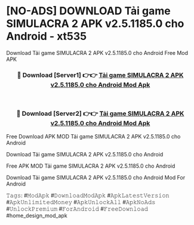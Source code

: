 # [NO-ADS] DOWNLOAD Tải game SIMULACRA 2 APK v2.5.1185.0 cho Android - xt535
Download Tải game SIMULACRA 2 APK v2.5.1185.0 cho Android Free Mod APK

<div align="center">
<h3>🔴 Download [Server1] 👉👉 <a href="https://apk-comot.site?title=Tải_game_SIMULACRA_2_APK_v2.5.1185.0_cho_Android">Tải game SIMULACRA 2 APK v2.5.1185.0 cho Android Mod Apk</a></h3><br>

<h3>🔴 Download [Server2] 👉👉 <a href="https://apk-comot.site?title=Tải_game_SIMULACRA_2_APK_v2.5.1185.0_cho_Android">Tải game SIMULACRA 2 APK v2.5.1185.0 cho Android Mod Apk</a></h3>
</div>


Free Download APK MOD Tải game SIMULACRA 2 APK v2.5.1185.0 cho Android

Download Tải game SIMULACRA 2 APK v2.5.1185.0 cho Android 

Free APK MOD Tải game SIMULACRA 2 APK v2.5.1185.0 cho Android 

Download Tải game SIMULACRA 2 APK v2.5.1185.0 cho Android Mod For Android

𝚃𝚊𝚐𝚜: #𝙼𝚘𝚍𝙰𝚙𝚔 #𝙳𝚘𝚠𝚗𝚕𝚘𝚊𝚍𝙼𝚘𝚍𝙰𝚙𝚔 #𝙰𝚙𝚔𝙻𝚊𝚝𝚎𝚜𝚝𝚅𝚎𝚛𝚜𝚒𝚘𝚗 #𝙰𝚙𝚔𝚄𝚗𝚕𝚒𝚖𝚒𝚝𝚎𝚍𝙼𝚘𝚗𝚎𝚢 #𝙰𝚙𝚔𝚄𝚗𝚕𝚘𝚌𝚔𝙰𝚕𝚕 #𝙰𝚙𝚔𝙽𝚘𝙰𝚍𝚜 #𝚄𝚗𝚕𝚘𝚌𝚔𝙿𝚛𝚎𝚖𝚒𝚞𝚖 #𝙵𝚘𝚛𝙰𝚗𝚍𝚛𝚘𝚒𝚍 #𝙵𝚛𝚎𝚎𝙳𝚘𝚠𝚗𝚕𝚘𝚊𝚍 #home_design_mod_apk